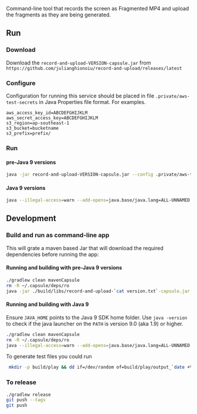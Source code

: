 

Command-line tool that records the screen as Fragmented MP4 and upload the fragments as they are being generated.

## Run

### Download


Download the `record-and-upload-VERSION-capsule.jar` from `https://github.com/julianghionoiu/record-and-upload/releases/latest`

### Configure

Configuration for running this service should be placed in file `.private/aws-test-secrets` in Java Properties file format. For examples.

```properties
aws_access_key_id=ABCDEFGHIJKLM
aws_secret_access_key=ABCDEFGHIJKLM
s3_region=ap-southeast-1
s3_bucket=bucketname
s3_prefix=prefix/
```

### Run

#### pre-Java 9 versions

```bash
java -jar record-and-upload-VERSION-capsule.jar --config .private/aws-test-secrets --store ./build/play
```

#### Java 9 versions

```bash
java --illegal-access=warn --add-opens=java.base/java.lang=ALL-UNNAMED --add-opens=java.base/java.lang.invoke=ALL-UNNAMED -jar record-and-upload-VERSION-capsule.jar --config .private/aws-test-secrets --store ./build/play
```


## Development

### Build and run as command-line app

This will grate a maven based Jar that will download the required dependencies before running the app:

#### Running and building with pre-Java 9 versions

```bash
./gradlew clean mavenCapsule
rm -R ~/.capsule/deps/ro
java -jar ./build/libs/record-and-upload-`cat version.txt`-capsule.jar --config .private/aws-test-secrets --store ./build/play
```

#### Running and building with Java 9

Ensure `JAVA_HOME` points to the Java 9 SDK home folder. Use `java -version` to check if the java launcher on the `PATH` is version 9.0 (aka 1.9) or higher.

```bash
./gradlew clean mavenCapsule
rm -R ~/.capsule/deps/ro
java --illegal-access=warn --add-opens=java.base/java.lang=ALL-UNNAMED --add-opens=java.base/java.lang.invoke=ALL-UNNAMED -jar ./build/libs/record-and-upload-`cat version.txt`-capsule.jar --config .private/aws-test-secrets --store ./build/play
```

To generate test files you could run
```bash
 mkdir -p build/play && dd if=/dev/random of=build/play/output_`date +%s`.mp4  bs=1m  count=16
```

### To release

```bash
./gradlew release
git push --tags
git push
```
